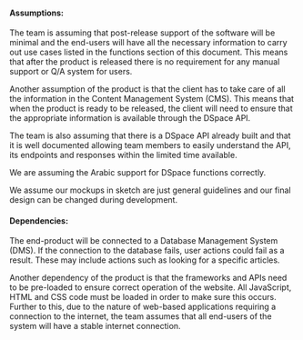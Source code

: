 #### Assumptions:

The team is assuming that post-release support of the software will be minimal and the end-users will have all the necessary information to carry out use cases listed in the functions section of this document. This means that after the product is released there is no requirement for any manual support or Q/A system for users.

Another assumption of the product is that the client has to take care of all the information in the Content Management System (CMS). This means that when the product is ready to be released, the client will need to ensure that the appropriate information is available through the DSpace API.

The team is also assuming that there is a DSpace API already built and that it is well documented allowing team members to easily understand the API, its endpoints and responses within the limited time available.

We are assuming the Arabic support for DSpace functions correctly.

We assume our mockups in sketch are just general guidelines and our final design can be changed during development.

#### Dependencies:

The end-product will be connected to a Database Management System (DMS). If the connection to the database fails, user actions could fail as a result. These may include actions such as looking for a specific articles.

Another dependency of the product is that the frameworks and APIs need to be pre-loaded to ensure correct operation of the website. All JavaScript, HTML and CSS code must be loaded in order to make sure this occurs. Further to this, due to the nature of web-based applications requiring a connection to the internet, the team assumes that all end-users of the system will have a stable internet connection.
